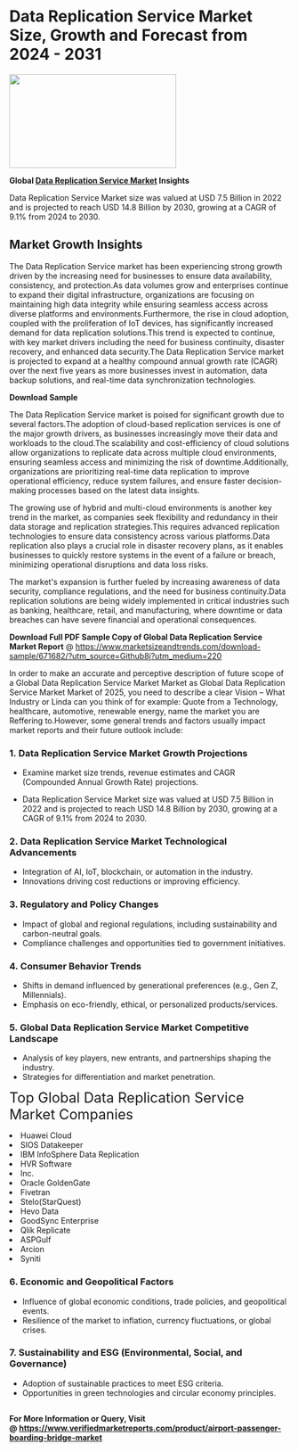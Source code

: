 <H1>Data Replication Service Market Size, Growth and Forecast from 2024 - 2031</H1><img class="aligncenter size-medium wp-image-584254" src="https://thirdeyenews.in/wp-content/uploads/2024/09/Global-Market-Research-300x168.jpeg" alt="" width="300" height="168" /><p><strong>Global&nbsp;<a href="https://www.marketsizeandtrends.com/download-sample/671682/?utm_source=Github8j?utm_medium=220">Data Replication Service Market</a> Insights</strong></p><p>Data Replication Service Market size was valued at USD 7.5 Billion in 2022 and is projected to reach USD 14.8 Billion by 2030, growing at a CAGR of 9.1% from 2024 to 2030.</p><p><h2>Market Growth Insights</h2> <p>The Data Replication Service market has been experiencing strong growth driven by the increasing need for businesses to ensure data availability, consistency, and protection.As data volumes grow and enterprises continue to expand their digital infrastructure, organizations are focusing on maintaining high data integrity while ensuring seamless access across diverse platforms and environments.Furthermore, the rise in cloud adoption, coupled with the proliferation of IoT devices, has significantly increased demand for data replication solutions.This trend is expected to continue, with key market drivers including the need for business continuity, disaster recovery, and enhanced data security.The Data Replication Service market is projected to expand at a healthy compound annual growth rate (CAGR) over the next five years as more businesses invest in automation, data backup solutions, and real-time data synchronization technologies.</p> <p><strong>Download Sample</strong></p> <p>The Data Replication Service market is poised for significant growth due to several factors.The adoption of cloud-based replication services is one of the major growth drivers, as businesses increasingly move their data and workloads to the cloud.The scalability and cost-efficiency of cloud solutions allow organizations to replicate data across multiple cloud environments, ensuring seamless access and minimizing the risk of downtime.Additionally, organizations are prioritizing real-time data replication to improve operational efficiency, reduce system failures, and ensure faster decision-making processes based on the latest data insights.</p> <p>The growing use of hybrid and multi-cloud environments is another key trend in the market, as companies seek flexibility and redundancy in their data storage and replication strategies.This requires advanced replication technologies to ensure data consistency across various platforms.Data replication also plays a crucial role in disaster recovery plans, as it enables businesses to quickly restore systems in the event of a failure or breach, minimizing operational disruptions and data loss risks.</p> <p>The market's expansion is further fueled by increasing awareness of data security, compliance regulations, and the need for business continuity.Data replication solutions are being widely implemented in critical industries such as banking, healthcare, retail, and manufacturing, where downtime or data breaches can have severe financial and operational consequences.</p> <p><span class=""><strong>Download Full PDF Sample Copy of Global Data Replication Service Market Report</strong> @ <a href="https://www.marketsizeandtrends.com/download-sample/671682/?utm_source=Github8j?utm_medium=220" target="_blank">https://www.marketsizeandtrends.com/download-sample/671682/?utm_source=Github8j?utm_medium=220</a></span></p><p>In order to make an accurate and perceptive description of future scope of a Global&nbsp;Data Replication Service Market Market as Global&nbsp;Data Replication Service Market Market of 2025, you need to describe a clear Vision &ndash; What Industry or Linda can you think of for example: Quote from a Technology, healthcare, automotive, renewable energy, name the market you are Reffering to.However, some general trends and factors usually impact market reports and their future outlook include:</p><h3>1.&nbsp;<strong>Data Replication Service Market Growth Projections</strong></h3><ul><li>Examine market size trends, revenue estimates and CAGR (Compounded Annual Growth Rate) projections.</li><li><p>Data Replication Service Market size was valued at USD 7.5 Billion in 2022 and is projected to reach USD 14.8 Billion by 2030, growing at a CAGR of 9.1% from 2024 to 2030.</p></li></ul><h3>2.&nbsp;<strong>Data Replication Service Market Technological Advancements</strong></h3><ul><li>Integration of AI, IoT, blockchain, or automation in the industry.</li><li>Innovations driving cost reductions or improving efficiency.</li></ul><h3>3.&nbsp;<strong>Regulatory and Policy Changes</strong></h3><ul><li>Impact of global and regional regulations, including sustainability and carbon-neutral goals.</li><li>Compliance challenges and opportunities tied to government initiatives.</li></ul><h3>4.&nbsp;<strong>Consumer Behavior Trends</strong></h3><ul><li>Shifts in demand influenced by generational preferences (e.g., Gen Z, Millennials).</li><li>Emphasis on eco-friendly, ethical, or personalized products/services.</li></ul><h3>5.&nbsp;<strong>Global Data Replication Service Market Competitive Landscape</strong></h3><ul><li>Analysis of key players, new entrants, and partnerships shaping the industry.</li><li>Strategies for differentiation and market penetration.</li></ul><p data-pm-slice="1 1 []"><span style="color: inherit; font-family: inherit; font-size: 25px;">Top Global Data Replication Service Market Companies</span></p><div class="" data-test-id=""><p><li>Huawei Cloud</li><li> SIOS Datakeeper</li><li> IBM InfoSphere Data Replication</li><li> HVR Software</li><li> Inc.</li><li> Oracle GoldenGate</li><li> Fivetran</li><li> Stelo(StarQuest)</li><li> Hevo Data</li><li> GoodSync Enterprise</li><li> Qlik Replicate</li><li> ASPGulf</li><li> Arcion</li><li> Syniti</li></p></div><h3>6.&nbsp;<strong>Economic and Geopolitical Factors</strong></h3><ul><li>Influence of global economic conditions, trade policies, and geopolitical events.</li><li>Resilience of the market to inflation, currency fluctuations, or global crises.</li></ul><h3>7.&nbsp;<strong>Sustainability and ESG (Environmental, Social, and Governance)</strong></h3><ul><li>Adoption of sustainable practices to meet ESG criteria.</li><li>Opportunities in green technologies and circular economy principles.</li></ul><h2><strong style="font-size: 14px;">For More Information or Query, Visit @&nbsp;</strong><a style="background-color: #ffffff; font-size: 14px;" href="https://www.marketsizeandtrends.com/report/data-replication-service-market/" target="_blank">https://www.verifiedmarketreports.com/product/airport-passenger-boarding-bridge-market</a></h2>
